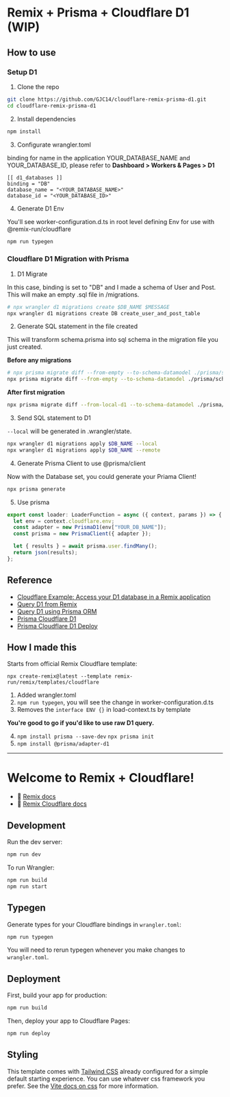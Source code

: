 # Remix + Prisma + Cloudflare D1 (WIP)

## How to use

### Setup D1

1. Clone the repo

```sh
git clone https://github.com/GJC14/cloudflare-remix-prisma-d1.git
cd cloudflare-remix-prisma-d1
```

2. Install dependencies

```sh
npm install
```

3. Configurate wrangler.toml

binding for name in the application
YOUR_DATABASE_NAME and YOUR_DATABASE_ID, please refer to **Dashboard > Workers & Pages > D1**

```
[[ d1_databases ]]
binding = "DB"
database_name = "<YOUR_DATABASE_NAME>"
database_id = "<YOUR_DATABASE_ID>"
```

4. Generate D1 Env

You'll see worker-configuration.d.ts in root level defining Env for use with @remix-run/cloudflare

```sh
npm run typegen
```

### Cloudflare D1 Migration with Prisma

1. D1 Migrate

In this case, binding is set to "DB" and I made a schema of User and Post.
This will make an empty .sql file in /migrations.

```sh
# npx wrangler d1 migrations create $DB_NAME $MESSAGE
npx wrangler d1 migrations create DB create_user_and_post_table
```

2. Generate SQL statement in the file created

This will transform schema.prisma into sql schema in the migration file you just created.

**Before any migrations**

```sh
# npx prisma migrate diff --from-empty --to-schema-datamodel ./prisma/schema.prisma --script --output migrations/$FILE_JUST_CREATED.sql
npx prisma migrate diff --from-empty --to-schema-datamodel ./prisma/schema.prisma --script --output migrations/0001_create_user_and_post_table.sql
```

**After first migration**

```sh
npx prisma migrate diff --from-local-d1 --to-schema-datamodel ./prisma/schema.prisma --script --output migrations/$FILE_JUST_CREATED.sql
```

3. Send SQL statement to D1

`--local` will be generated in .wrangler/state.

```sh
npx wrangler d1 migrations apply $DB_NAME --local
npx wrangler d1 migrations apply $DB_NAME --remote
```

4. Generate Prisma Client to use @prisma/client

Now with the Database set, you could generate your Priama Client!

```sh
npx prisma generate
```

5. Use prisma

```typescript
export const loader: LoaderFunction = async ({ context, params }) => {
  let env = context.cloudflare.env;
  const adapter = new PrismaD1(env["YOUR_DB_NAME"]);
  const prisma = new PrismaClient({ adapter });

  let { results } = await prisma.user.findMany();
  return json(results);
};
```

## Reference

- [Cloudflare Example: Access your D1 database in a Remix application](https://developers.cloudflare.com/pages/framework-guides/deploy-a-remix-site/#example-access-your-d1-database-in-a-remix-application)
- [Query D1 from Remix](https://developers.cloudflare.com/d1/examples/d1-and-remix/)
- [Query D1 using Prisma ORM](https://developers.cloudflare.com/d1/tutorials/d1-and-prisma-orm)
- [Prisma Cloudflare D1](https://www.prisma.io/docs/orm/overview/databases/cloudflare-d1)
- [Prisma Cloudflare D1 Deploy](https://www.prisma.io/docs/orm/prisma-client/deployment/edge/deploy-to-cloudflare#cloudflare-d1)

## How I made this

Starts from official Remix Cloudflare template:

```
npx create-remix@latest --template remix-run/remix/templates/cloudflare
```

1. Added wrangler.toml
2. `npm run typegen`, you will see the change in worker-configuration.d.ts
3. Removes the `interface ENV {}` in load-context.ts by template

**You're good to go if you'd like to use raw D1 query.**

4. `npm install prisma --save-dev` `npx prisma init`
5. `npm install @prisma/adapter-d1`

---

# Welcome to Remix + Cloudflare!

- 📖 [Remix docs](https://remix.run/docs)
- 📖 [Remix Cloudflare docs](https://remix.run/guides/vite#cloudflare)

## Development

Run the dev server:

```sh
npm run dev
```

To run Wrangler:

```sh
npm run build
npm run start
```

## Typegen

Generate types for your Cloudflare bindings in `wrangler.toml`:

```sh
npm run typegen
```

You will need to rerun typegen whenever you make changes to `wrangler.toml`.

## Deployment

First, build your app for production:

```sh
npm run build
```

Then, deploy your app to Cloudflare Pages:

```sh
npm run deploy
```

## Styling

This template comes with [Tailwind CSS](https://tailwindcss.com/) already configured for a simple default starting experience. You can use whatever css framework you prefer. See the [Vite docs on css](https://vitejs.dev/guide/features.html#css) for more information.
